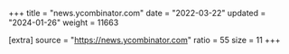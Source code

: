 +++
title = "news.ycombinator.com"
date = "2022-03-22"
updated = "2024-01-26"
weight = 11663

[extra]
source = "https://news.ycombinator.com"
ratio = 55
size = 11
+++
